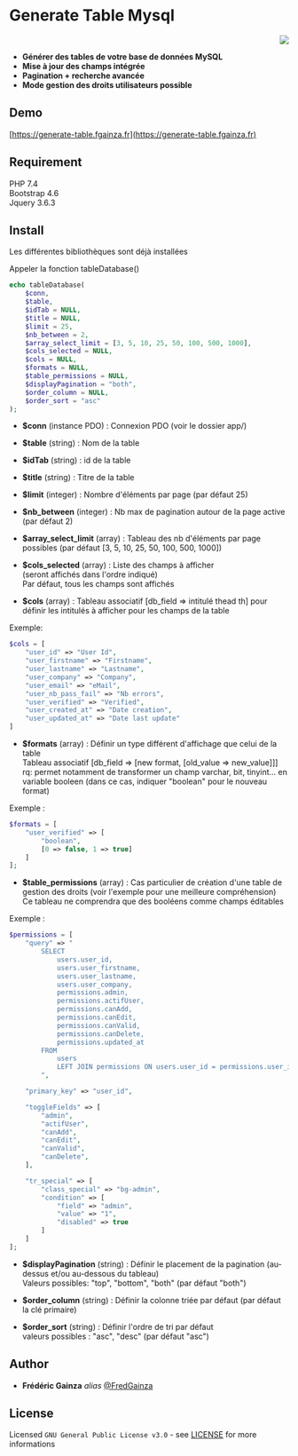 # Generate Table Mysql

<p align="right"><img src="https://img.shields.io/badge/KoPaTiK-Agency-blue"><p align="right">

* **Générer des tables de votre base de données MySQL**<br>
* **Mise à jour des champs intégrée**<br>
* **Pagination + recherche avancée**<br>
* **Mode gestion des droits utilisateurs possible**<br>

## Demo

[https://generate-table.fgainza.fr](https://generate-table.fgainza.fr)

## Requirement

PHP 7.4<br>
Bootstrap 4.6<br>
Jquery 3.6.3


## Install

Les différentes bibliothèques sont déjà installées

Appeler la fonction tableDatabase()

```php
echo tableDatabase(
    $conn,
    $table,
    $idTab = NULL,
    $title = NULL,
    $limit = 25,
    $nb_between = 2,
    $array_select_limit = [3, 5, 10, 25, 50, 100, 500, 1000],
    $cols_selected = NULL,
    $cols = NULL,
    $formats = NULL,
    $table_permissions = NULL,
    $displayPagination = "both",
    $order_column = NULL,
    $order_sort = "asc"
);
```

* **$conn** (instance PDO) : Connexion PDO (voir le dossier app/)

* **$table** (string) : Nom de la table

* **$idTab** (string) : id de la table

* **$title** (string) : Titre de la table

* **$limit** (integer) : Nombre d'éléments par page (par défaut 25)

* **$nb_between** (integer) : Nb max de pagination autour de la page active (par défaut 2)

* **$array_select_limit** (array) : Tableau des nb d'éléments par page possibles (par défaut [3, 5, 10, 25, 50, 100, 500, 1000])

* **$cols_selected** (array) : Liste des champs à afficher<br>
(seront affichés dans l'ordre indiqué)<br>
Par défaut, tous les champs sont affichés

* **$cols** (array) : Tableau associatif [db_field => intitulé thead th] pour définir les intitulés à afficher pour les champs de la table

Exemple:

```php
$cols = [
    "user_id" => "User Id",
    "user_firstname" => "Firstname",
    "user_lastname" => "Lastname",
    "user_company" => "Company",
    "user_email" => "eMail",
    "user_nb_pass_fail" => "Nb errors",
    "user_verified" => "Verified",
    "user_created_at" => "Date creation",
    "user_updated_at" => "Date last update"
]
```

* **$formats** (array) : Définir un type différent d'affichage que celui de la table<br>
Tableau associatif [db_field => [new format, [old_value => new_value]]]
rq: permet notamment de transformer un champ varchar, bit, tinyint... en variable booleen
(dans ce cas, indiquer "boolean" pour le nouveau format)

Exemple : 

```php
$formats = [
    "user_verified" => [
        "boolean",
        [0 => false, 1 => true]
    ]
];
```

* **$table_permissions** (array) : Cas particulier de création d'une table de gestion des droits (voir l'exemple pour une meilleure compréhension)<br>
Ce tableau ne comprendra que des booléens comme champs éditables

Exemple : 

```php
$permissions = [
    "query" => "
        SELECT
            users.user_id,
            users.user_firstname,
            users.user_lastname,
            users.user_company,
            permissions.admin,
            permissions.actifUser,
            permissions.canAdd,
            permissions.canEdit,
            permissions.canValid,
            permissions.canDelete,
            permissions.updated_at 
        FROM
            users
            LEFT JOIN permissions ON users.user_id = permissions.user_id
        ",

    "primary_key" => "user_id",

    "toggleFields" => [
        "admin", 
        "actifUser",
        "canAdd",
        "canEdit",
        "canValid",
        "canDelete",
    ],

    "tr_special" => [
        "class_special" => "bg-admin",
        "condition" => [
            "field" => "admin",
            "value" => "1",
            "disabled" => true
        ]
    ]
];
```

* **$displayPagination** (string) : Définir le placement de la pagination (au-dessus et/ou au-dessous du tableau)<br>
Valeurs possibles: "top", "bottom", "both" (par défaut "both")

* **$order_column** (string) : Définir la colonne triée par défaut (par défaut la clé primaire)

* **$order_sort** (string) : Définir l'ordre de tri par défaut<br>
valeurs possibles : "asc", "desc" (par défaut "asc")


## Author

* **Frédéric Gainza** _alias_ [@FredGainza](https://github.com/FredGainza)


## License

Licensed ``GNU General Public License v3.0`` - see [LICENSE](LICENSE) for more informations
